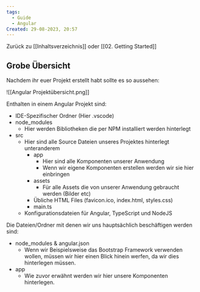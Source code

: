 ```yaml
---
tags:
  - Guide
  - Angular
Created: 29-08-2023, 20:57
---
```

Zurück zu [[Inhaltsverzeichnis]] oder [[02. Getting Started]]
## Grobe Übersicht

Nachdem ihr euer Projekt erstellt habt sollte es so aussehen:

![[Angular Projektübersicht.png]]

Enthalten in einem Angular Projekt sind:
- IDE-Spezifischer Ordner (Hier .vscode)
- node_modules
	- Hier werden Bibliotheken die per NPM installiert werden hinterlegt
- src
	- Hier sind alle Source Dateien unseres Projektes hinterlegt unteranderem
		- app
			- Hier sind alle Komponenten unserer Anwendung
			- Wenn wir eigene Komponenten erstellen werden wir sie hier einbringen
		- assets
			- Für alle Assets die von unserer Anwendung gebraucht werden (Bilder etc)
		- Übliche HTML Files (favicon.ico, index.html, styles.css)
		- main.ts 
	- Konfigurationsdateien für Angular, TypeScript und NodeJS

Die Dateien/Ordner mit denen wir uns hauptsächlich beschäftigen werden sind:

-  node_modules & angular.json
	- Wenn wir Beispielsweise das Bootstrap Framework verwenden wollen, müssen wir hier einen Blick hinein werfen, da wir dies hinterlegen müssen.
- app
	- Wie zuvor erwähnt werden wir hier unsere Komponenten hinterlegen.





